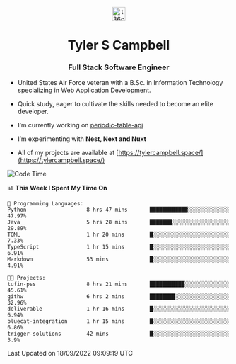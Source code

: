 <p align="center">
<a href="https://www.linkedin.com/in/t36campbell" target="blank"><img align="center" src="https://ik.imagekit.io/t36campbell/Portfolio/linkedin.png.original_m8bbGgPh6.png" alt="t36campbell" height="30" width="30" /></a>
</p>
<h1 align="center">Tyler S Campbell</h1>
<h3 align="center">Full Stack Software Engineer</h3>

* United States Air Force veteran with a B.Sc. in Information Technology specializing in Web Application Development. 

* Quick study, eager to cultivate the skills needed to become an elite developer.

* I’m currently working on [periodic-table-api](https://github.com/t36campbell/periodic-table-api)

* I’m experimenting with **Nest, Next and Nuxt**

* All of my projects are available at [https://tylercampbell.space/](https://tylercampbell.space/)

<!--START_SECTION:waka-->
![Code Time](http://img.shields.io/badge/Code%20Time-1%2C805%20hrs%2026%20mins-blue)

📊 **This Week I Spent My Time On** 

```text
💬 Programming Languages: 
Python                   8 hrs 47 mins       ████████████░░░░░░░░░░░░░   47.97% 
Java                     5 hrs 28 mins       ███████░░░░░░░░░░░░░░░░░░   29.89% 
TOML                     1 hr 20 mins        █░░░░░░░░░░░░░░░░░░░░░░░░   7.33% 
TypeScript               1 hr 15 mins        █░░░░░░░░░░░░░░░░░░░░░░░░   6.91% 
Markdown                 53 mins             █░░░░░░░░░░░░░░░░░░░░░░░░   4.91%

🐱‍💻 Projects: 
tufin-pss                8 hrs 21 mins       ███████████░░░░░░░░░░░░░░   45.61% 
githw                    6 hrs 2 mins        ████████░░░░░░░░░░░░░░░░░   32.96% 
deliverable              1 hr 16 mins        █░░░░░░░░░░░░░░░░░░░░░░░░   6.94% 
bluecat-integration      1 hr 15 mins        █░░░░░░░░░░░░░░░░░░░░░░░░   6.86% 
trigger-solutions        42 mins             █░░░░░░░░░░░░░░░░░░░░░░░░   3.9%

```


 Last Updated on 18/09/2022 09:09:19 UTC
<!--END_SECTION:waka-->

